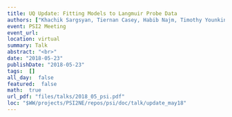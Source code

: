 ```yaml
---
title: UQ Update: Fitting Models to Langmuir Probe Data
authors: ["Khachik Sargsyan, Tiernan Casey, Habib Najm, Timothy Younkin"]
event: PSI2 Meeting
event_url: 
location: virtual
summary: Talk
abstract: "<br>"
date: "2018-05-23"
publishDate: "2018-05-23"
tags:  []
all_day:  false
featured:  false
math:  true
url_pdf: "files/talks/2018_05_psi.pdf"
loc: "$WW/projects/PSI2NE/repos/psi/doc/talk/update_may18"
---
```

